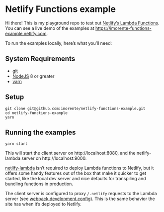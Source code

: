 # Netlify Functions example

Hi there! This is my playground repo to test out [Netlify’s Lambda Functions](https://www.netlify.com/docs/functions). You can see a live
demo of the examples at https://imorente-functions-example.netlify.com.

To run the examples locally, here’s what you’ll need:

## System Requirements

* [git](https://git-scm.com)
* [NodeJS](nodejs.org) 8 or greater
* [yarn](yarnpkg.com)

## Setup

```
git clone git@github.com:imorente/netlify-functions-example.git
cd netlify-functions-example
yarn
```

## Running the examples

```
yarn start
```

This will start the client server on http://localhost:8080, and the netlify-lambda server on http://localhost:9000.

[netlify-lambda](https://github.com/netlify/netlify-lambda) isn’t required to deploy Lambda functions to Netlify, but it offers some handy features out of the box that make it quicker to get started, like the local dev server and nice defaults for transpiling and bundling functions in production.

The client server is configured to proxy `/.netlify` requests to the Lambda server (see [webpack.development.config](webpack.development.config)). This is the same behavior the site has when it’s deployed to Netlify.
